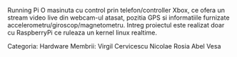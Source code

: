 Running Pi
	O masinuta cu control prin telefon/controller Xbox, ce ofera un stream video live din webcam-ul atasat, pozitia GPS si informatiile furnizate accelerometru/giroscop/magnetometru.
	Intreg proiectul este realizat doar cu RaspberryPi ce ruleaza un kernel linux realtime.

Categoria: Hardware
Membrii:
	Virgil Cervicescu
	Nicolae Rosia
	Abel Vesa
